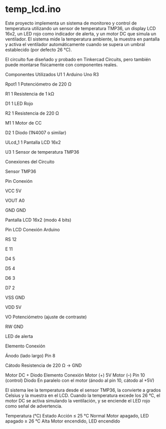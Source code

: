 # temp_lcd.ino
Este proyecto implementa un sistema de monitoreo y control de temperatura utilizando un sensor de temperatura TMP36, un display LCD 16x2, un LED rojo como indicador de alerta, y un motor DC que simula un ventilador.
El sistema mide la temperatura ambiente, la muestra en pantalla y activa el ventilador automáticamente cuando se supera un umbral establecido (por defecto 26 °C).

El circuito fue diseñado y probado en Tinkercad Circuits, pero también puede montarse físicamente con componentes reales.

Componentes Utilizados
U1	1	Arduino Uno R3

Rpot1	1	Potenciómetro de 220 Ω

R1	1	Resistencia de 1 kΩ

D1	1	LED Rojo

R2	1	Resistencia de 220 Ω

M1	1	Motor de CC

D2	1	Diodo (1N4007 o similar)

ULcd_1	1	Pantalla LCD 16x2

U3	1	Sensor de temperatura TMP36

Conexiones del Circuito

Sensor TMP36

Pin	        Conexión

VCC	        5V

VOUT	      A0

GND	        GND


Pantalla LCD 16x2 (modo 4 bits)

Pin LCD	    Conexión Arduino

RS	        12

E	          11

D4	        5

D5        	4

D6	        3

D7	        2

VSS	        GND

VDD	        5V

VO	        Potenciómetro (ajuste de contraste)

RW	        GND

LED de alerta

Elemento	                        Conexión

Ánodo (lado largo)	              Pin 8

Cátodo	Resistencia de 220 Ω →    GND


Motor DC + Diodo
Elemento	Conexión
Motor (+)	5V
Motor (–)	Pin 10 (control)
Diodo	En paralelo con el motor (ánodo al pin 10, cátodo al +5V)

El sistema lee la temperatura desde el sensor TMP36, la convierte a grados Celsius y la muestra en el LCD.
Cuando la temperatura excede los 26 °C, el motor DC se activa simulando la ventilación, y se enciende el LED rojo como señal de advertencia.

Temperatura (°C)	Estado	Acción
≤ 25 °C	Normal	Motor apagado, LED apagado
≥ 26 °C	Alta	Motor encendido, LED encendido
